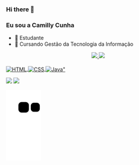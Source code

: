 ### Hi there 👋

### Eu sou a Camilly Cunha

- 🔭 Estudante
- 🌱 Cursando Gestão da Tecnologia da Informação
 
<div align="center">
  <a href="https://github.com/camillyac">
  <img height="160em" src="https://github-readme-stats.vercel.app/api?username=camillyac&show_icons=true&theme=synthwave&include_all_commits=true&count_private=true"/>
  <img height="130em" src="https://github-readme-stats.vercel.app/api/top-langs/?username=camillyac&layout=compact&langs_count=7&theme=synthwave"/>
</div>
<div style="display: inline_block"><br>
  <img align="center" alt="HTML" height="30" width="111" src="https://img.shields.io/badge/HTML5-E34F26?style=for-the-badge&logo=html5&logoColor=white">
  <img align="center" alt="CSS" height="30" width="111" src="https://img.shields.io/badge/CSS3-1572B6?style=for-the-badge&logo=css3&logoColor=white">
  <img align="center" alt=Java" height="30" width="111" src="https://img.shields.io/badge/Java-ED8B00?style=for-the-badge&logo=java&logoColor=white">
</div>
  

  <a href = "mailto:camillyyac02@gmail.com"><img src="https://img.shields.io/badge/-Gmail-%23333?style=for-the-badge&logo=gmail&logoColor=white" target="_blank"></a>
  <a href="https://www.linkedin.com/in/camilly-cunha-97b014238/" target="_blank"><img src="https://img.shields.io/badge/-LinkedIn-%230077B5?style=for-the-badge&logo=linkedin&logoColor=white" target="_blank"></a> 
 
  ![Snake animation](https://github.com/GustavoFerMartins/GustavoFerMartins/blob/output/github-contribution-grid-snake.svg)
 
</div>

